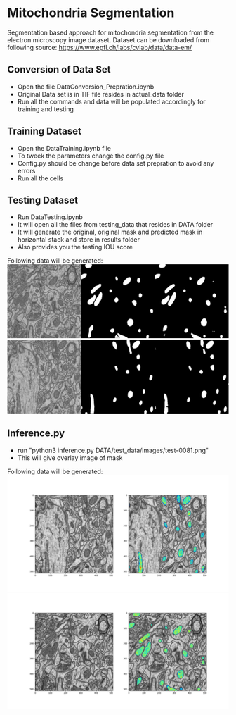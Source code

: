 # Mitochondria Segmentation

Segmentation based approach for mitochondria segmentation from the electron microscopy image dataset.
Dataset can be downloaded from following source: https://www.epfl.ch/labs/cvlab/data/data-em/

## Conversion of Data Set
* Open the file DataConversion_Prepration.ipynb
* Original Data set is in TIF file resides in actual_data folder
* Run all the commands and data will be populated accordingly for training and testing

## Training Dataset
* Open the DataTraining.ipynb file
* To tweek the parameters change the config.py file 
* Config.py should be change before data set prepration to avoid any errors
* Run all the cells

## Testing Dataset
* Run DataTesting.ipynb
* It will open all the files from testing_data that resides in DATA folder
* It will generate the original, original mask and predicted mask in horizontal stack and store in results folder
* Also provides you the testing IOU score

Following data will be generated:
![alt text](https://github.com/HassanRehman11/mitochondria_segmentation/blob/master/images/test-0000.png)
![alt text](https://github.com/HassanRehman11/mitochondria_segmentation/blob/master/images/test-0081.png)


## Inference.py
* run "python3 inference.py DATA/test_data/images/test-0081.png"
* This will give overlay image of mask 

Following data will be generated:
![alt text](https://github.com/HassanRehman11/mitochondria_segmentation/blob/master/images/Figure_1.png)
![alt text](https://github.com/HassanRehman11/mitochondria_segmentation/blob/master/images/Figure_2.png)
